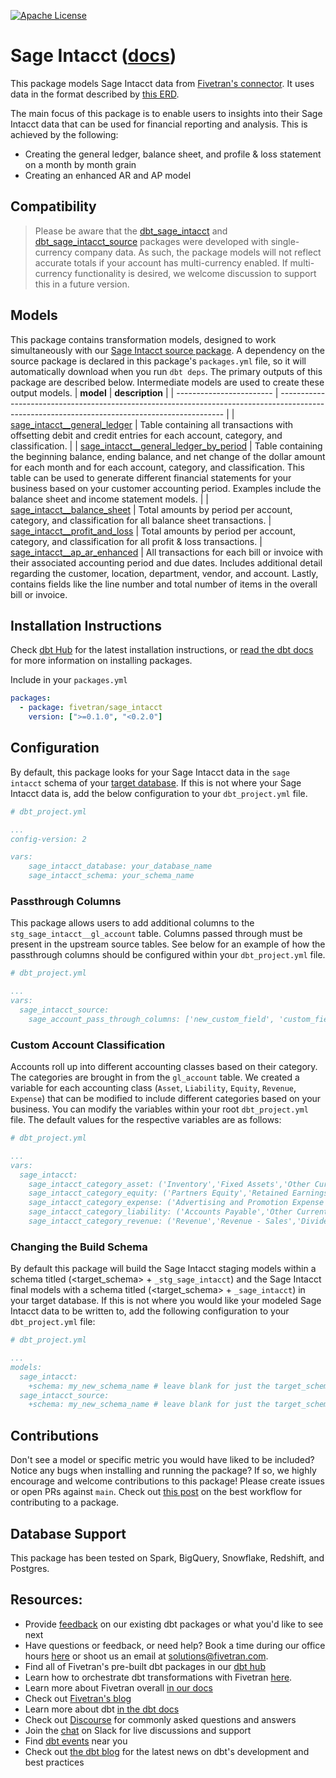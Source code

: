 [![Apache License](https://img.shields.io/badge/License-Apache%202.0-blue.svg)](https://opensource.org/licenses/Apache-2.0)
# Sage Intacct ([docs](https://fivetran.github.io/dbt_sage_intacct/#!/overview)) 

This package models Sage Intacct data from [Fivetran's connector](https://fivetran.com/docs/applications/sage_intacct). It uses data in the format described by [this ERD](https://fivetran.com/docs/applications/sage-intacct#schemainformation).

The main focus of this package is to enable users to insights into their Sage Intacct data that can be used for financial reporting and analysis. This is achieved by the following:
- Creating the general ledger, balance sheet, and profile & loss statement on a month by month grain
- Creating an enhanced AR and AP model 
## Compatibility

> Please be aware that the [dbt_sage_intacct](https://github.com/fivetran/dbt_sage_intacct) and [dbt_sage_intacct_source](https://github.com/fivetran/dbt_sage_intacct_source) packages were developed with single-currency company data. As such, the package models will not reflect accurate totals if your account has multi-currency enabled. If multi-currency functionality is desired, we welcome discussion to support this in a future version. 

## Models
This package contains transformation models, designed to work simultaneously with our [Sage Intacct source package](https://github.com/fivetran/dbt_sage_intacct_source). A dependency on the source package is declared in this package's `packages.yml` file, so it will automatically download when you run `dbt deps`. The primary outputs of this package are described below. Intermediate models are used to create these output models.
| **model**                | **description**                                                                                                                                |
| ------------------------ | ---------------------------------------------------------------------------------------------------------------------------------------------- |
| [sage_intacct__general_ledger](https://github.com/fivetran/dbt_sage_intacct/blob/master/models/sage_intacct__general_ledger.sql) | Table containing all transactions with offsetting debit and credit entries for each account, category, and classification. |
| [sage_intacct__general_ledger_by_period](https://github.com/fivetran/dbt_sage_intacct/blob/master/models/sage_intacct__general_ledger_by_period.sql) | Table containing the beginning balance, ending balance, and net change of the dollar amount for each month and for each account, category, and classification. This table can be used to generate different financial statements for your business based on your customer accounting period. Examples include the balance sheet and income statement models. | 
| [sage_intacct__balance_sheet](https://github.com/fivetran/dbt_sage_intacct/blob/master/models/sage_intacct__balance_sheet.sql)             | Total amounts by period per account, category, and classification for all balance sheet transactions. 
| [sage_intacct__profit_and_loss](https://github.com/fivetran/dbt_sage_intacct/blob/master/models/sage_intacct__profit_and_loss.sql)       | Total amounts by period per account, category, and classification for all profit & loss transactions. 
| [sage_intacct__ap_ar_enhanced](https://github.com/fivetran/dbt_sage_intacct/blob/master/models/sage_intacct__ap_ar_enhanced.sql) | All transactions for each bill or invoice with their associated accounting period and due dates. Includes additional detail regarding the customer, location, department, vendor, and account. Lastly, contains fields like the line number and total number of items in the overall bill or invoice.

## Installation Instructions
Check [dbt Hub](https://hub.getdbt.com/) for the latest installation instructions, or [read the dbt docs](https://docs.getdbt.com/docs/package-management) for more information on installing packages.

Include in your `packages.yml`

```yaml
packages:
  - package: fivetran/sage_intacct
    version: [">=0.1.0", "<0.2.0"]
```

## Configuration
By default, this package looks for your Sage Intacct data in the `sage intacct` schema of your [target database](https://docs.getdbt.com/docs/running-a-dbt-project/using-the-command-line-interface/configure-your-profile). 
If this is not where your Sage Intacct data is, add the below configuration to your `dbt_project.yml` file.

```yml
# dbt_project.yml

...
config-version: 2

vars:
    sage_intacct_database: your_database_name
    sage_intacct_schema: your_schema_name
```
### Passthrough Columns
This package allows users to add additional columns to the `stg_sage_intacct__gl_account` table. 
Columns passed through must be present in the upstream source tables. See below for an example of how the passthrough columns should be configured within your `dbt_project.yml` file.

```yml
# dbt_project.yml

...
vars:
  sage_intacct_source:
    sage_account_pass_through_columns: ['new_custom_field', 'custom_field_2']
```
### Custom Account Classification
Accounts roll up into different accounting classes based on their category. The categories are brought in from the `gl_account` table. We created a variable for each accounting class (`Asset`, `Liability`, `Equity`, `Revenue`, `Expense`) that can be modified to include different categories based on your business. You can modify the variables within your root `dbt_project.yml` file. The default values for the respective variables are as follows:


```yml
# dbt_project.yml

...
vars:
  sage_intacct:
    sage_intacct_category_asset: ('Inventory','Fixed Assets','Other Current Assets','Cash and Cash Equivalents','Intercompany Receivable','Accounts Receivable','Deposits and Prepayments','Goodwill','Intangible Assets','Short-Term Investments','Inventory','Accumulated Depreciation','Other Assets','Unrealized Currency Gain/Loss','Patents','Investment in Subsidiary','Escrows and Reserves','Long Term Investments')
    sage_intacct_category_equity: ('Partners Equity','Retained Earnings','Dividend Paid')
    sage_intacct_category_expense: ('Advertising and Promotion Expense','Other Operating Expense','Cost of Sales Revenue', 'Professional Services Expense','Cost of Services Revenue','Payroll Expense','Payroll Taxes','Travel Expense','Cost of Goods Sold','Other Expenses','Compensation Expense','Federal Tax','Depreciation Expense')
    sage_intacct_category_liability: ('Accounts Payable','Other Current Liabilities','Accrued Liabilities','Note Payable - Current','Deferred Taxes Liabilities - Long Term','Note Payable - Long Term','Other Liabilities','Deferred Revenue - Current')
    sage_intacct_category_revenue: ('Revenue','Revenue - Sales','Dividend Income','Revenue - Other','Other Income','Revenue - Services','Revenue - Products')

```
### Changing the Build Schema
By default this package will build the Sage Intacct staging models within a schema titled (<target_schema> + `_stg_sage_intacct`) and the Sage Intacct final models with a schema titled (<target_schema> + `_sage_intacct`) in your target database. If this is not where you would like your modeled Sage Intacct data to be written to, add the following configuration to your `dbt_project.yml` file:

```yml
# dbt_project.yml 

...
models:
  sage_intacct:
    +schema: my_new_schema_name # leave blank for just the target_schema
  sage_intacct_source:
    +schema: my_new_schema_name # leave blank for just the target_schema
```


## Contributions
Don't see a model or specific metric you would have liked to be included? Notice any bugs when installing 
and running the package? If so, we highly encourage and welcome contributions to this package! 
Please create issues or open PRs against `main`. Check out [this post](https://discourse.getdbt.com/t/contributing-to-a-dbt-package/657) on the best workflow for contributing to a package.

## Database Support

This package has been tested on Spark, BigQuery, Snowflake, Redshift, and Postgres.

## Resources:
- Provide [feedback](https://www.surveymonkey.com/r/DQ7K7WW) on our existing dbt packages or what you'd like to see next
- Have questions or feedback, or need help? Book a time during our office hours [here](https://calendly.com/fivetran-solutions-team/fivetran-solutions-team-office-hours) or shoot us an email at solutions@fivetran.com.
- Find all of Fivetran's pre-built dbt packages in our [dbt hub](https://hub.getdbt.com/fivetran/)
- Learn how to orchestrate dbt transformations with Fivetran [here](https://fivetran.com/docs/transformations/dbt).
- Learn more about Fivetran overall [in our docs](https://fivetran.com/docs)
- Check out [Fivetran's blog](https://fivetran.com/blog)
- Learn more about dbt [in the dbt docs](https://docs.getdbt.com/docs/introduction)
- Check out [Discourse](https://discourse.getdbt.com/) for commonly asked questions and answers
- Join the [chat](http://slack.getdbt.com/) on Slack for live discussions and support
- Find [dbt events](https://events.getdbt.com) near you
- Check out [the dbt blog](https://blog.getdbt.com/) for the latest news on dbt's development and best practices
